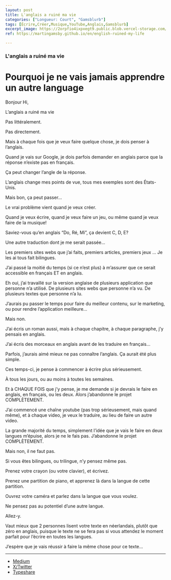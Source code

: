 ```yaml
---
layout: post
title: L'anglais a ruiné ma vie
categories: ["Longueur: Court", "Gamsblurb"]
tags: [Écrire,Créer,Musique,YouTube,Anglais,Gamsblurb]
excerpt_image: https://2orpfio4ixpxegt9.public.blob.vercel-storage.com/blogPost/cm061d3ao001wkz0crx1rapup/preview-image-mXissGlLYzKXW41x1aPKEnU1FNDoGS.jfif
ref: https://martingamsby.github.io/en/english-ruined-my-life

---
```


### **L'anglais a ruiné ma vie**

# Pourquoi je ne vais jamais apprendre un autre language

Bonjour Hi,

L’anglais a ruiné ma vie

Pas littéralement.

Pas directement.

Mais à chaque fois que je veux faire quelque chose, je dois penser à l’anglais.

Quand je vais sur Google, je dois parfois demander en anglais parce que la réponse n’existe pas en français.

Ça peut changer l’angle de la réponse.

L’anglais change mes points de vue, tous mes exemples sont des États-Unis.

Mais bon, ça peut passer…

Le vrai problème vient quand je veux créer.

Quand je veux écrire, quand je veux faire un jeu, ou même quand je veux faire de la musique!

Saviez-vous qu’en anglais “Do, Ré, Mi”, ça devient C, D, E?

Une autre traduction dont je me serait passée…

Les premiers sites webs que j’ai faits, premiers articles, premiers jeux … Je les ai tous fait bilingues.

J’ai passé la moitié du temps (si ce n’est plus) à m’assurer que ce serait accessible en français ET en anglais.

Eh oui, j’ai travaillé sur la version anglaise de plusieurs application que personne n’a utilisé. De plusieurs sites webs que personne n’a vu. De plusieurs textes que personne n’a lu.

J’aurais pu passer le temps pour faire du meilleur contenu, sur le marketing, ou pour rendre l’application meilleure…

Mais non.

J’ai écris un roman aussi, mais à chaque chapitre, à chaque paragraphe, j’y pensais en anglais.

J’ai écris des morceaux en anglais avant de les traduire en français…

Parfois, j’aurais aimé mieux ne pas connaître l’anglais. Ça aurait été plus simple.

Ces temps-ci, je pense à commencer à écrire plus sérieusement.

À tous les jours, ou au moins à toutes les semaines.

Et à CHAQUE FOIS que j’y pense, je me demande si je devrais le faire en anglais, en français, ou les deux. Alors j’abandonne le projet COMPLÈTEMENT.

J’ai commencé une chaîne youtube (pas trop sérieusement, mais quand même), et à chaque video, je veux le traduire, au lieu de faire un autre video.

La grande majorité du temps, simplement l’idée que je vais le faire en deux langues m’épuise, alors je ne le fais pas. J’abandonne le projet COMPLÈTEMENT.

Mais non, il ne faut pas.

Si vous êtes bilingues, ou trilingue, n’y pensez même pas.

Prenez votre crayon (ou votre clavier), et écrivez.

Prenez une partition de piano, et apprenez là dans la langue de cette partition.

Ouvrez votre caméra et parlez dans la langue que vous voulez.

Ne pensez pas au potentiel d’une autre langue.

Allez-y.

Vaut mieux que 2 personnes lisent votre texte en néerlandais, plutôt que zéro en anglais, puisque le texte ne se fera pas si vous attendez le moment parfait pour l’écrire en toutes les langues.

J’espère que je vais réussir à faire la même chose pour ce texte…

---

- [Medium](https://medium.com/@martin.gamsby/langlais-a-ruin%C3%A9-ma-vie-c874cc6fac0a)
- [X/Twitter](https://x.com/MartinGamsby/status/1826795404454998133)
- [Typeshare](https://typeshare.co/martingamsby/posts/langlais-a-ruine-ma-vie)

